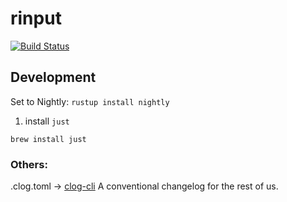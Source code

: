 # rinput

[![Build Status](https://travis-ci.org/phodal/rinput.svg?branch=master)](https://travis-ci.org/phodal/rinput)

## Development

Set to Nightly: `rustup install nightly`

1. install `just`

```
brew install just
```


### Others:

.clog.toml -> [clog-cli](https://github.com/clog-tool/clog-cli) A conventional changelog for the rest of us.  

